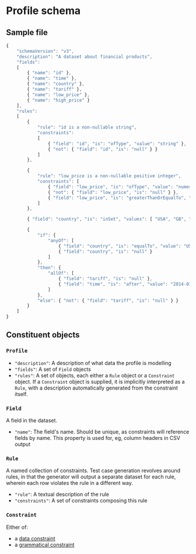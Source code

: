 # Profile schema

## Sample file
```javascript
{
	"schemaVersion": "v3",
	"description": "A dataset about financial products",
	"fields":
	[
		{ "name": "id" },
		{ "name": "time" },
		{ "name": "country" },
		{ "name": "tariff" },
		{ "name": "low_price" },
		{ "name": "high_price" }
	],
	"rules":
	[
		{
			"rule": "id is a non-nullable string",
			"constraints":
			[
				{ "field": "id", "is": "ofType", "value": "string" },
				{ "not": { "field": "id", "is": "null" } }
			]
		},

		{
			"rule": "low_price is a non-nullable positive integer",
			"constraints": [
				{ "field": "low_price", "is": "ofType", "value": "numeric" },
				{ "not": { "field": "low_price", "is": "null" } },
				{ "field": "low_price", "is": "greaterThanOrEqualTo", "value": 0 }
			]
		},

		{ "field": "country", "is": "inSet", "values": [ "USA", "GB", "FRANCE" ] },

		{
			"if": {
				"anyOf": [
					{ "field": "country", "is": "equalTo", "value": "USA" },
					{ "field": "country", "is": "null" }
				]
			},
			"then": {
				"allOf": [
					{ "field": "tariff", "is": "null" },
					{ "field": "time", "is": "after", "value": "2014-01-01" }
				]
			},
			"else": { "not": { "field": "tariff", "is": "null" } }
		}
	]
}
```

## Constituent objects

### `Profile`
* `"description"`: A description of what data the profile is modelling
* `"fields"`: A set of `Field` objects
* `"rules"`: A set of objects, each either a `Rule` object or a `Constraint` object. If a `Constraint` object is supplied, it is implicitly interpreted as a `Rule`, with a description automatically generated from the constraint itself.

### `Field`

A field in the dataset.

* `"name"`: The field's name. Should be unique, as constraints will reference fields by name. This property is used for, eg, column headers in CSV output

### `Rule`
A named collection of constraints. Test case generation revolves around rules, in that the generator will output a separate dataset for each rule, wherein each row violates the rule in a different way.

* `"rule"`: A textual description of the rule
* `"constraints"`: A set of constraints composing this rule

### `Constraint`

Either of:

- a [data constraint](EpistemicConstraints.md)
- a [grammatical constraint](GrammaticalConstraints.md)

